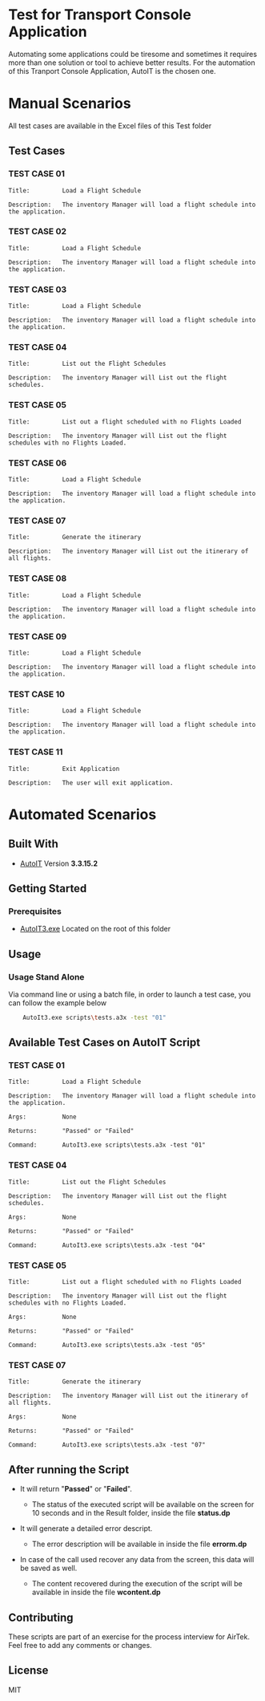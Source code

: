 # Test for Transport Console Application

Automating some applications could be tiresome and sometimes it requires more than one solution or tool to achieve better results.
For the automation of this Tranport Console Application, AutoIT is the chosen one.

# Manual Scenarios

All test cases are available in the Excel files of this Test folder

## Test Cases

### TEST CASE 01
```
Title:         Load a Flight Schedule

Description:   The inventory Manager will load a flight schedule into the application.
```

### TEST CASE 02
```
Title:         Load a Flight Schedule

Description:   The inventory Manager will load a flight schedule into the application.
```

### TEST CASE 03
```
Title:         Load a Flight Schedule

Description:   The inventory Manager will load a flight schedule into the application.
```

### TEST CASE 04
```
Title:         List out the Flight Schedules

Description:   The inventory Manager will List out the flight schedules.
```

### TEST CASE 05
```
Title:         List out a flight scheduled with no Flights Loaded

Description:   The inventory Manager will List out the flight schedules with no Flights Loaded.
```

### TEST CASE 06
```
Title:         Load a Flight Schedule

Description:   The inventory Manager will load a flight schedule into the application.
```

### TEST CASE 07
```
Title:         Generate the itinerary

Description:   The inventory Manager will List out the itinerary of all flights.
```

### TEST CASE 08
```
Title:         Load a Flight Schedule

Description:   The inventory Manager will load a flight schedule into the application.
```

### TEST CASE 09
```
Title:         Load a Flight Schedule

Description:   The inventory Manager will load a flight schedule into the application.
```

### TEST CASE 10
```
Title:         Load a Flight Schedule

Description:   The inventory Manager will load a flight schedule into the application.
```

### TEST CASE 11
```
Title:         Exit Application

Description:   The user will exit application.
```

# Automated Scenarios

## Built With
* [AutoIT](https://www.autoitscript.com/site/) Version **3.3.15.2**

## Getting Started

### Prerequisites
* [AutoIT3.exe](AutoIT3.exe) Located on the root of this folder


## Usage

### Usage Stand Alone

Via command line or using a batch file, in order to launch a test case, you can follow the example below

```bash
	AutoIt3.exe scripts\tests.a3x -test "01"
```

## Available Test Cases on AutoIT Script

### TEST CASE 01
```
Title:         Load a Flight Schedule

Description:   The inventory Manager will load a flight schedule into the application.

Args:          None

Returns:       "Passed" or "Failed"
				
Command:       AutoIt3.exe scripts\tests.a3x -test "01"
```

### TEST CASE 04
```
Title:         List out the Flight Schedules

Description:   The inventory Manager will List out the flight schedules.

Args:          None

Returns:       "Passed" or "Failed"
				
Command:       AutoIt3.exe scripts\tests.a3x -test "04"
```

### TEST CASE 05
```
Title:         List out a flight scheduled with no Flights Loaded

Description:   The inventory Manager will List out the flight schedules with no Flights Loaded.

Args:          None

Returns:       "Passed" or "Failed"
				
Command:       AutoIt3.exe scripts\tests.a3x -test "05"
```

### TEST CASE 07
```
Title:         Generate the itinerary

Description:   The inventory Manager will List out the itinerary of all flights.

Args:          None

Returns:       "Passed" or "Failed"
				
Command:       AutoIt3.exe scripts\tests.a3x -test "07"
```

## After running the Script
- It will return "**Passed**" or "**Failed**".
  - The status of the executed script will be available on the screen for 10 seconds and in the Result folder, inside the file **status.dp**


- It will generate a detailed error descript.
  - The error description will be available in inside the file **errorm.dp**

- In case of the call used recover any data from the screen, this data will be saved as well.
  - The content recovered during the execution of the script will be available in inside the file **wcontent.dp**


## Contributing
These scripts are part of an exercise for the process interview for AirTek. Feel free to add any comments or changes.

## License
MIT